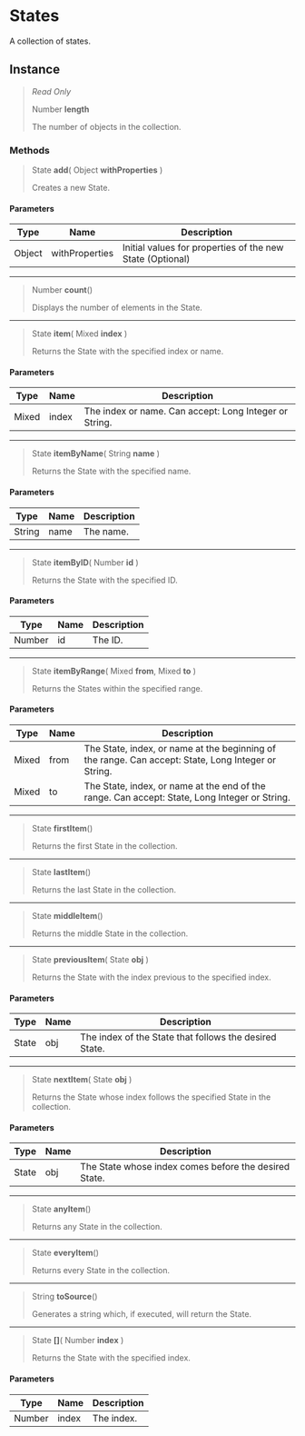 # States
A collection of states.

## Instance
> *Read Only* 
> 
> Number **length** 
>
> The number of objects in the collection.

### Methods
> State **add**( Object **withProperties** )
> 
> Creates a new State.
#### Parameters
| Type | Name | Description |
|---|---|---|
| Object | withProperties | Initial values for properties of the new State (Optional) |

*** 
> Number **count**()
> 
> Displays the number of elements in the State.
*** 
> State **item**( Mixed **index** )
> 
> Returns the State with the specified index or name.
#### Parameters
| Type | Name | Description |
|---|---|---|
| Mixed | index | The index or name. Can accept: Long Integer or String. |

*** 
> State **itemByName**( String **name** )
> 
> Returns the State with the specified name.
#### Parameters
| Type | Name | Description |
|---|---|---|
| String | name | The name. |

*** 
> State **itemByID**( Number **id** )
> 
> Returns the State with the specified ID.
#### Parameters
| Type | Name | Description |
|---|---|---|
| Number | id | The ID. |

*** 
> State **itemByRange**( Mixed **from**, Mixed **to** )
> 
> Returns the States within the specified range.
#### Parameters
| Type | Name | Description |
|---|---|---|
| Mixed | from | The State, index, or name at the beginning of the range. Can accept: State, Long Integer or String. |
| Mixed | to | The State, index, or name at the end of the range. Can accept: State, Long Integer or String. |

*** 
> State **firstItem**()
> 
> Returns the first State in the collection.
*** 
> State **lastItem**()
> 
> Returns the last State in the collection.
*** 
> State **middleItem**()
> 
> Returns the middle State in the collection.
*** 
> State **previousItem**( State **obj** )
> 
> Returns the State with the index previous to the specified index.
#### Parameters
| Type | Name | Description |
|---|---|---|
| State | obj | The index of the State that follows the desired State. |

*** 
> State **nextItem**( State **obj** )
> 
> Returns the State whose index follows the specified State in the collection.
#### Parameters
| Type | Name | Description |
|---|---|---|
| State | obj | The State whose index comes before the desired State. |

*** 
> State **anyItem**()
> 
> Returns any State in the collection.
*** 
> State **everyItem**()
> 
> Returns every State in the collection.
*** 
> String **toSource**()
> 
> Generates a string which, if executed, will return the State.
*** 
> State **[]**( Number **index** )
> 
> Returns the State with the specified index.
#### Parameters
| Type | Name | Description |
|---|---|---|
| Number | index | The index. |


